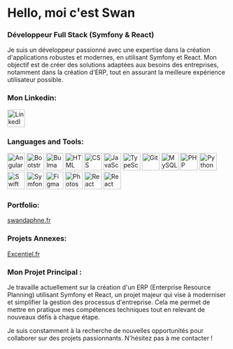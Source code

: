 # **Hello, moi c'est Swan**
### **Développeur Full Stack (Symfony & React)**

Je suis un développeur passionné avec une expertise dans la création d'applications robustes et modernes, en utilisant Symfony et React. Mon objectif est de créer des solutions adaptées aux besoins des entreprises, notamment dans la création d'ERP, tout en assurant la meilleure expérience utilisateur possible.

### **Mon Linkedin:**
<a href="https://www.linkedin.com/in/swan-daphne-dev-webweb" target="_blank">
  <img src="https://upload.wikimedia.org/wikipedia/commons/0/01/LinkedIn_Logo_2013.svg" alt="LinkedIn" title="LinkedIn" width="40px" height="40px" />
</a>

### **Languages and Tools:**

<p>
  <img src="https://cdn.jsdelivr.net/gh/devicons/devicon/icons/angular/angular-original.svg" alt="Angular" title="Angular" width="40px" height="40px" />
  <img src="https://cdn.jsdelivr.net/gh/devicons/devicon/icons/bootstrap/bootstrap-plain-wordmark.svg" alt="Bootstrap" title="Bootstrap" width="40px" height="40px" />
  <img src="https://cdn.jsdelivr.net/gh/devicons/devicon/icons/bulma/bulma-plain.svg" alt="Bulma" title="Bulma" width="40px" height="40px" />
  <img src="https://cdn.jsdelivr.net/gh/devicons/devicon/icons/html5/html5-plain-wordmark.svg" alt="HTML" title="HTML" width="40px" height="40px" />
  <img src="https://cdn.jsdelivr.net/gh/devicons/devicon/icons/css3/css3-plain-wordmark.svg" alt="CSS" title="CSS" width="40px" height="40px" />
  <img src="https://cdn.jsdelivr.net/gh/devicons/devicon/icons/javascript/javascript-plain.svg" alt="JavaScript" title="JavaScript" width="40px" height="40px" />
  <img src="https://cdn.jsdelivr.net/gh/devicons/devicon/icons/typescript/typescript-plain.svg" alt="TypeScript" title="TypeScript" width="40px" height="40px" />
  <img src="https://cdn.jsdelivr.net/gh/devicons/devicon/icons/git/git-original.svg" alt="Git" title="Git" width="40px" height="40px" />
  <img src="https://cdn.jsdelivr.net/gh/devicons/devicon/icons/mysql/mysql-original.svg" alt="MySQL" title="MySQL" width="40px" height="40px" />
  <img src="https://cdn.jsdelivr.net/gh/devicons/devicon/icons/php/php-original.svg" alt="PHP" title="PHP" width="40px" height="40px" />
  <img src="https://cdn.jsdelivr.net/gh/devicons/devicon/icons/python/python-original.svg" alt="Python" title="Python" width="40px" height="40px" />
  <img src="https://cdn.jsdelivr.net/gh/devicons/devicon/icons/swift/swift-original.svg" alt="Swift" title="Swift" width="40px" height="40px" />
  <img src="https://cdn.jsdelivr.net/gh/devicons/devicon/icons/symfony/symfony-original.svg" alt="Symfony" title="Symfony" width="40px" height="40px" />
  <img src="https://cdn.jsdelivr.net/gh/devicons/devicon/icons/figma/figma-original.svg" alt="Figma" title="Figma" width="40px" height="40px" />
  <img src="https://cdn.jsdelivr.net/gh/devicons/devicon/icons/photoshop/photoshop-plain.svg" alt="Photoshop" title="Photoshop" width="40px" height="40px" />
  <img src="https://cdn.jsdelivr.net/gh/devicons/devicon/icons/react/react-original.svg" alt="React" title="React" width="40px" height="40px" />
  <img src="https://cdn.jsdelivr.net/gh/devicons/devicon/icons/react/react-original-wordmark.svg" alt="React Native" title="React Native" width="40px" height="40px" />
</p>

### **Portfolio:** 
[swandaphne.fr](http://swandaphne.fr)

### **Projets Annexes:** 
[Excentiel.fr](http://excentiel.fr)

### **Mon Projet Principal :**
Je travaille actuellement sur la création d'un ERP (Enterprise Resource Planning) utilisant Symfony et React, un projet majeur qui vise à moderniser et simplifier la gestion des processus d'entreprise. Cela me permet de mettre en pratique mes compétences techniques tout en relevant de nouveaux défis à chaque étape.

Je suis constamment à la recherche de nouvelles opportunités pour collaborer sur des projets passionnants. N'hésitez pas à me contacter !
